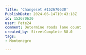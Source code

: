 ```yaml
---
Title: 'Changeset #152670630'
PublishDate: 2024-06-14T10:43:18Z
id: 152670630
user: Pete24
comment: Determine roads lane count
created_by: StreetComplete 58.0
tags:
- Montenegro

---
```

